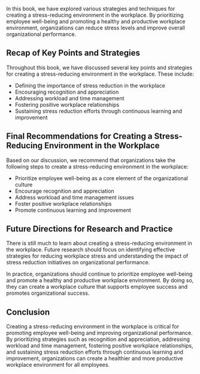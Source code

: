 
In this book, we have explored various strategies and techniques for creating a stress-reducing environment in the workplace. By prioritizing employee well-being and promoting a healthy and productive workplace environment, organizations can reduce stress levels and improve overall organizational performance.

Recap of Key Points and Strategies
----------------------------------

Throughout this book, we have discussed several key points and strategies for creating a stress-reducing environment in the workplace. These include:

* Defining the importance of stress reduction in the workplace
* Encouraging recognition and appreciation
* Addressing workload and time management
* Fostering positive workplace relationships
* Sustaining stress reduction efforts through continuous learning and improvement

Final Recommendations for Creating a Stress-Reducing Environment in the Workplace
---------------------------------------------------------------------------------

Based on our discussion, we recommend that organizations take the following steps to create a stress-reducing environment in the workplace:

* Prioritize employee well-being as a core element of the organizational culture
* Encourage recognition and appreciation
* Address workload and time management issues
* Foster positive workplace relationships
* Promote continuous learning and improvement

Future Directions for Research and Practice
-------------------------------------------

There is still much to learn about creating a stress-reducing environment in the workplace. Future research should focus on identifying effective strategies for reducing workplace stress and understanding the impact of stress reduction initiatives on organizational performance.

In practice, organizations should continue to prioritize employee well-being and promote a healthy and productive workplace environment. By doing so, they can create a workplace culture that supports employee success and promotes organizational success.

Conclusion
----------

Creating a stress-reducing environment in the workplace is critical for promoting employee well-being and improving organizational performance. By prioritizing strategies such as recognition and appreciation, addressing workload and time management, fostering positive workplace relationships, and sustaining stress reduction efforts through continuous learning and improvement, organizations can create a healthier and more productive workplace environment for all employees.
